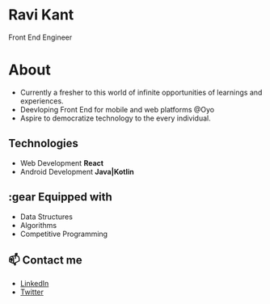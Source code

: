 # Ravi Kant
Front End Engineer 

# About
- Currently a fresher to this world of infinite opportunities of learnings and experiences.
- Deevloping Front End for mobile and web platforms @Oyo
- Aspire to democratize technology to the every individual.

## Technologies
- Web Development **React**
- Android Development **Java|Kotlin**

## :gear Equipped with
- Data Structures
- Algorithms
- Competitive Programming

## 📫 Contact me
- [LinkedIn](https://www.linkedin.com/in/kavirant/)
- [Twitter](https://twitter.com/kavirant)

<!--
**kavirant/kavirant** is a ✨ _special_ ✨ repository because its `README.md` (this file) appears on your GitHub profile.

Here are some ideas to get you started:

- 🔭 I’m currently working on ...
- 🌱 I’m currently learning ...
- 👯 I’m looking to collaborate on ...
- 🤔 I’m looking for help with ...
- 💬 Ask me about ...
- 📫 How to reach me: ...
- 😄 Pronouns: ...
- ⚡ Fun fact: ...
-->
